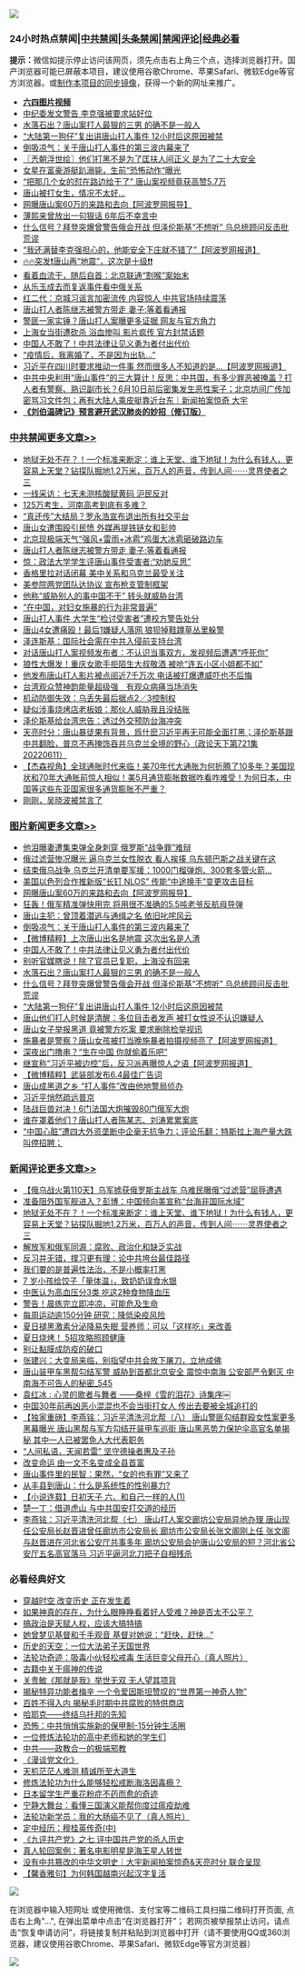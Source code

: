 ![](https://raw.githubusercontent.com/jsvpn/jsproxy/dev/64photo/fqnews-qr.jpg)

<div id="tt">
<h3>24小时热点禁闻|<a href="#%E4%B8%AD%E5%85%B1%E7%A6%81%E9%97%BB%E6%9B%B4%E5%A4%9A%E6%96%87%E7%AB%A0">中共禁闻</a>|<a href="#%E5%9B%BE%E7%89%87%E6%96%B0%E9%97%BB%E6%9B%B4%E5%A4%9A%E6%96%87%E7%AB%A0">头条禁闻</a>|<a href="#%E6%96%B0%E9%97%BB%E8%AF%84%E8%AE%BA%E6%9B%B4%E5%A4%9A%E6%96%87%E7%AB%A0">禁闻评论|<a href="#%E5%BF%85%E7%9C%8B%E7%BB%8F%E5%85%B8%E5%A5%BD%E6%96%87">经典必看</a></h3>
<div><b>提示：</b>微信如提示停止访问该网页，须先点击右上角三个点，选择浏览器打开。国产浏览器可能已屏蔽本项目，建议使用谷歌Chrome、苹果Safari、微软Edge等官方浏览器。或<a href="%E5%88%B6%E4%BD%9Cgit%E7%A6%81%E9%97%BB%E9%95%9C%E5%83%8F.md">制作本项目的同步镜像</a>，获得一个新的网址来推广。</div>
<ul>
<li><b><a href="http://d2.v2rss.gq/64.mp4" target="_blank">六四图片视频</a></b></li>
<li><a href="/ssgc/20220612/1744831.md">中纪委发文警告 李克强被要求站好位</a></li>
<li><a href="/topimagenews/20220613/1744922.md">水落石出？唐山案打人最狠的三男 的确不是一般人</a></li>
<li><a href="/topimagenews/20220612/1744850.md">“大陆第一狗仔”复出讲唐山打人事件 12小时后这原因被禁</a></li>
<li><a href="/topimagenews/20220613/1745003.md">倒吸凉气：关于唐山打人事件的第三波内幕来了</a></li>
<li><a href="/ssgc/20220613/1744900.md">〖兲朝浮世绘〗他们打黑不是为了匡扶人间正义 是为了二十大安全</a></li>
<li><a href="/cnnews/20220613/1744920.md">女星在富豪游艇趴溺毙，生前“恐怖动作“曝光</a></li>
<li><a href="/cnnews/20220613/1744915.md">“把那几个女的怼在路边给干了” 唐山案视频竟获高赞5.7万</a></li>
<li><a href="/cnnews/20220613/1744925.md">唐山被打女生，情况不太好…</a></li>
<li><a href="/topimagenews/20220613/1745049.md">网曝唐山案60万的来路和去向【阿波罗网报导】</a></li>
<li><a href="/lifebaike/20220613/1745007.md">薄熙来曾放出一句狠话 6年后不幸言中</a></li>
<li><a href="/topimagenews/20220613/1744884.md">什么信号？拜登突爆曾警告俄会开战 但泽伦斯基“不想听” 乌总统顾问反击批荒谬</a></li>
<li><a href="/cnnews/20220612/1744839.md">“我还满替李克强担心的，他能安全下庄就不错了”【阿波罗网报道】</a></li>
<li><a href="/bannedvideo/20220613/1744938.md">🔥🔥突发❗唐山再“地震”，这次是十级❗❗</a></li>
<li><a href="/cnnews/20220613/1744973.md">看着血流干，随后自首：北京联通“割喉”案始末</a></li>
<li><a href="/cnnews/20220613/1745057.md">从乐玉成去而复返事件看中俄关系</a></li>
<li><a href="/bannedvideo/20220613/1744960.md">红二代：京城习谣言加密流传 内容惊人 中共官场持续震荡</a></li>
<li><a href="/cbnews/20220613/1745018.md">唐山打人者陈继志被警方带走 妻子:等着看通报</a></li>
<li><a href="/comments/20220612/1744853.md">警匪一家实锤？唐山打人案曝更多证据 网友与官方角力</a></li>
<li><a href="/cnnews/20220613/1744975.md">上海女当街遭砍杀 浴血惨叫 影片疯传 官方封禁话题</a></li>
<li><a href="/topimagenews/20220613/1744986.md">中国人不敢了！中共法律让见义勇为者付出代价</a></li>
<li><a href="/funmedia/20220613/1745004.md">“疫情后，我离婚了，不是因为出轨…”</a></li>
<li><a href="/cnnews/20220613/1744976.md">习近平在四川时要求推动一件事 然而很多人不知道的是...【阿波罗网报道】</a></li>
<li><a href="/bannedvideo/20220613/1745047.md">中共中央利用“唐山事件”的三大算计！反思：中共国，有多少罪恶被掩盖？打人者有警察、熟识副市长？6月10日前后密集发生恶性案子；北京坊间广传加密骂习文件包；再有大陆人乘皮艇靠近台东｜新闻拍案惊奇 大宇</a></li>
<li><b><a href="/comments/20200207/1272816.md" target="_blank">《刘伯温碑记》预言避开武汉肺炎的妙招（修订版）</a></b></li>
</ul>
</div>

<div class="catlist">
<h3><a href="/cbnews/" target="_blank">中共禁闻</a><span><a href="/cbnews/" target="_blank" rel="nofollow">更多文章>></a></span></h3>
<ul>
<li><a href="/comments/20220613/1745144.md" target="_blank">地狱无处不在？！一个标准来断定：谁上天堂、谁下地狱！为什么有钱人，更容易上天堂？钻探队掘地1.2万米，百万人的声音，传到人间⋯⋯灵界使者之三</a></li>
<li><a href="/cbnews/20220613/1745098.md" target="_blank">一线采访：七天未测核酸赋黄码 沪民反对</a></li>
<li><a href="/cbnews/20220613/1745050.md" target="_blank">125万考生，河南高考到底有多难？</a></li>
<li><a href="/cbnews/20220613/1745039.md" target="_blank">“真还传”大结局？罗永浩宣布退出所有社交平台</a></li>
<li><a href="/cbnews/20220613/1745029.md" target="_blank">唐山女遭围殴引民愤 外媒再提铁链女和彭帅</a></li>
<li><a href="/cbnews/20220613/1745023.md" target="_blank">北京现极端天气“强风+雷雨+冰雹”鸡蛋大冰雹砸破路边车</a></li>
<li><a href="/cbnews/20220613/1745018.md" target="_blank">唐山打人者陈继志被警方带走 妻子:等着看通报</a></li>
<li><a href="/cbnews/20220613/1744987.md" target="_blank">惊：政法大学学生评唐山事件受害者:“劝她反思”</a></li>
<li><a href="/cbnews/20220613/1744981.md" target="_blank">香格里拉对话闭幕 美中关系和乌克兰最受关注</a></li>
<li><a href="/cbnews/20220613/1744939.md" target="_blank">美参院两党团队达协议 宣布枪支管制框架</a></li>
<li><a href="/cbnews/20220613/1744905.md" target="_blank">他称“威胁别人的事中国不干” 转头就威胁台湾</a></li>
<li><a href="/cbnews/20220613/1744904.md" target="_blank">“在中国，对妇女施暴的行为非常普遍”</a></li>
<li><a href="/cbnews/20220612/1744856.md" target="_blank">唐山打人事件 大学生“检讨受害者”遭校方警告处分</a></li>
<li><a href="/cbnews/20220612/1744855.md" target="_blank">唐山4女遭痛殴！最后1嫌疑人落网 狼狈掉鞋蹲草丛里躲警</a></li>
<li><a href="/cbnews/20220612/1744849.md" target="_blank">泽连斯基：国际社会需在中共入侵前支持台湾</a></li>
<li><a href="/cbnews/20220612/1744844.md" target="_blank">对话唐山打人案视频发布者：不认识当事双方，发视频后遭遇“呼死你”</a></li>
<li><a href="/cbnews/20220612/1744822.md" target="_blank">狼性大爆发！重庆女歌手拒陌生大叔敬酒 被呛“连五小区小姐都不如”</a></li>
<li><a href="/cbnews/20220612/1744821.md" target="_blank">他发布唐山打人影片被点阅近7千万次 电话被打爆遭威吓也不后悔</a></li>
<li><a href="/comments/20220612/1744799.md" target="_blank">台湾观众赞神韵能量超级强　有观众病痛当场消失</a></li>
<li><a href="/cbnews/20220612/1744785.md" target="_blank">机动防御失效：乌丢失最后据点2／3控制权</a></li>
<li><a href="/cbnews/20220612/1744755.md" target="_blank">疑似涉事烧烤店老板娘：那伙人威胁我且没结账</a></li>
<li><a href="/cbnews/20220612/1744724.md" target="_blank">泽伦斯基给台湾忠告：透过外交预防台海冲突</a></li>
<li><a href="/cbnews/20220612/1744695.md" target="_blank">天亮时分：唐山暴徒果有背景，爲什麽习近平再无可能全面打黑；泽伦斯基跟中共翻脸，普京不再掩饰吞并乌克兰全境的野心（政论天下第721集 20220611）</a></li>
<li><a href="/comments/20220612/1744692.md" target="_blank">【杰森视角】全球通胀时代来临！美70年代大通胀为何折腾了10多年？美国现状和70年大通胀前惊人相似！美5月通货膨胀数据咋看咋难受！为何日本，中国等这些东亚国家很多通货膨胀不严重？</a></li>
<li><a href="/cbnews/20220612/1744572.md" target="_blank">刚刚，吴晓波被禁言了</a></li>

</ul>
</div>
<div class="catlist">
<h3><a href="/topimagenews/" target="_blank">图片新闻</a><span><a href="/topimagenews/" target="_blank" rel="nofollow">更多文章>></a></span></h3>
<ul>
<li><a href="/topimagenews/20220613/1745134.md" target="_blank">他泪曝妻遭集束弹全身刺穿 俄罗斯“战争罪”难辩</a></li>
<li><a href="/topimagenews/20220613/1745125.md" target="_blank">俄过滤营惨况曝光 逼乌克兰女性脱衣 看人挨揍 乌东顿巴斯之战关键在这</a></li>
<li><a href="/topimagenews/20220613/1745105.md" target="_blank">结束俄乌战争 乌克兰开清单要军援：1000门榴弹炮、300套多管火箭…</a></li>
<li><a href="/topimagenews/20220613/1745104.md" target="_blank">美国以色列合作推新版“长钉 NLOS” 传能“中途换手”变更攻击目标</a></li>
<li><a href="/topimagenews/20220613/1745049.md" target="_blank">网曝唐山案60万的来路和去向【阿波罗网报导】</a></li>
<li><a href="/topimagenews/20220613/1745038.md" target="_blank">狂轰！俄军精准弹快用完 将用很不准确的5.5吨老爷反航母导弹</a></li>
<li><a href="/topimagenews/20220613/1745017.md" target="_blank">唐山主犯：曾顶着潜逃与通缉之名 依旧叱咤风云</a></li>
<li><a href="/topimagenews/20220613/1745003.md" target="_blank">倒吸凉气：关于唐山打人事件的第三波内幕来了</a></li>
<li><a href="/topimagenews/20220613/1745002.md" target="_blank">【微博精粹】上次唐山出名是地震 这次出名是人渣</a></li>
<li><a href="/topimagenews/20220613/1744986.md" target="_blank">中国人不敢了！中共法律让见义勇为者付出代价</a></li>
<li><a href="/topimagenews/20220613/1744934.md" target="_blank">别听官媒瞎说！除了官员已复职，上海没有回来</a></li>
<li><a href="/topimagenews/20220613/1744922.md" target="_blank">水落石出？唐山案打人最狠的三男 的确不是一般人</a></li>
<li><a href="/topimagenews/20220613/1744884.md" target="_blank">什么信号？拜登突爆曾警告俄会开战 但泽伦斯基“不想听” 乌总统顾问反击批荒谬</a></li>
<li><a href="/topimagenews/20220612/1744850.md" target="_blank">“大陆第一狗仔”复出讲唐山打人事件 12小时后这原因被禁</a></li>
<li><a href="/topimagenews/20220612/1744764.md" target="_blank">唐山他们打人时候是清醒：多位目击者发声 被打女性说不认识嫌疑人</a></li>
<li><a href="/topimagenews/20220612/1744746.md" target="_blank">唐山女子举报黑道 竟被警方吃案 要求删除检举视讯</a></li>
<li><a href="/topimagenews/20220612/1744723.md" target="_blank">施暴者是警察？唐山女孩被打当晚施暴者拍摄视频亮了【阿波罗网报道】</a></li>
<li><a href="/topimagenews/20220612/1744711.md" target="_blank">深夜出门撸串？“生在中国 你就偷着乐吧”</a></li>
<li><a href="/topimagenews/20220612/1744698.md" target="_blank">继宣称“习近平被边控”后，反习派再曝惊人之语【阿波罗网报道】</a></li>
<li><a href="/topimagenews/20220612/1744697.md" target="_blank">【微博精粹】武装部发布6.4最佳广告词</a></li>
<li><a href="/topimagenews/20220612/1744696.md" target="_blank">唐山成黑道之乡 “打人事件”改由他地警局侦办</a></li>
<li><a href="/topimagenews/20220612/1744604.md" target="_blank">习近平悄然疏远普京</a></li>
<li><a href="/topimagenews/20220612/1744566.md" target="_blank">陆战巨兽对决！6门法国大炮摧毁80门俄军大炮</a></li>
<li><a href="/topimagenews/20220612/1744565.md" target="_blank">谁在罩着他们？唐山打人者陈某志、刘涛累累案底</a></li>
<li><a href="/topimagenews/20220611/1744498.md" target="_blank">“中国心脏”遭四大外资垄断中企毫无抗争力；评论乐翻：特斯拉上海产量大跌叫停招聘；</a></li>

</ul>
</div>
<div class="catlist">
<h3><a href="/comments/" target="_blank">新闻评论</a><span><a href="/comments/" target="_blank" rel="nofollow">更多文章>></a></span></h3>
<ul>
<li><a href="/comments/20220613/1745154.md" target="_blank">【俄乌战火第110天】乌军掳获俄罗斯主战车 乌难民曝俄“过滤营”屈辱遭遇</a></li>
<li><a href="/comments/20220613/1745153.md" target="_blank">准备阻外国军舰进入？彭博：中国频向美宣称“台海非国际水域”</a></li>
<li><a href="/comments/20220613/1745144.md" target="_blank">地狱无处不在？！一个标准来断定：谁上天堂、谁下地狱！为什么有钱人，更容易上天堂？钻探队掘地1.2万米，百万人的声音，传到人间⋯⋯灵界使者之三</a></li>
<li><a href="/comments/20220613/1745136.md" target="_blank">解放军和俄军同源：腐败、政治化和缺乏实战</a></li>
<li><a href="/comments/20220613/1745128.md" target="_blank">反习并无错，撑习更有理：论中共垮台最佳路径</a></li>
<li><a href="/comments/20220613/1745127.md" target="_blank">我们要的是普遍性法治，不是小概率打黑</a></li>
<li><a href="/comments/20220613/1745122.md" target="_blank">7 岁小孩给饺子「量体温」，致奶奶误食水银</a></li>
<li><a href="/comments/20220613/1745121.md" target="_blank">中医认为高血压分3类 吃这2种食物降血压</a></li>
<li><a href="/comments/20220613/1745120.md" target="_blank">警告！晨练完立即冲凉，可能危及生命</a></li>
<li><a href="/comments/20220613/1745119.md" target="_blank">每周运动逾150分钟 研究：降低染疫风险</a></li>
<li><a href="/comments/20220613/1745118.md" target="_blank">夏日褪黑激素分泌降易失眠 营养师：可以「这样吃」来改善</a></li>
<li><a href="/comments/20220613/1745117.md" target="_blank">夏日烧烤！ 5招攻略照顾健康</a></li>
<li><a href="/comments/20220613/1745116.md" target="_blank">别让黏膜成防疫的破口</a></li>
<li><a href="/comments/20220613/1745034.md" target="_blank">张建兴：大变局来临，别指望中共会放下屠刀，立地成佛</a></li>
<li><a href="/comments/20220613/1745028.md" target="_blank">唐山装甲车黑帮勾结军警 威胁到首都北京安全 震惊中南海 公安部严令剿灭 中南海不可告人的秘密_545</a></li>
<li><a href="/comments/20220613/1745026.md" target="_blank">袁红冰 : 心灵的歌者与舞者 ——桑梓《雪的泪花》诗集序￼</a></li>
<li><a href="/comments/20220613/1745024.md" target="_blank">中国30年前再凶恶小混混也不会当街打女人 传出去要被全城追打的</a></li>
<li><a href="/comments/20220613/1745019.md" target="_blank">【独家重磅】李燕铭：习近平清洗河北帮（八） 唐山警匪勾结群殴女性案更多黑幕曝光 唐山黑帮与军方勾结开装甲车巡街 唐山黑恶势力保护伞高官名单揭秘 其中一人已被罢免人大代表职务</a></li>
<li><a href="/comments/20220613/1745016.md" target="_blank">“人间私语，天闻若雷” 坚守德操者惠及子孙</a></li>
<li><a href="/comments/20220613/1745015.md" target="_blank">改变命运 由一文不名变成全县首富</a></li>
<li><a href="/comments/20220613/1745006.md" target="_blank">唐山事件里的民智：果然，“女的也有罪”又来了</a></li>
<li><a href="/comments/20220613/1745005.md" target="_blank">从丰县到唐山：什么是系统性的性别暴力?</a></li>
<li><a href="/comments/20220613/1744999.md" target="_blank">【小说连载】日初天子 六、和自己一样的人(1)</a></li>
<li><a href="/comments/20220613/1744995.md" target="_blank">楚一丁：借道虎山 与中共国安打交道的经历</a></li>
<li><a href="/comments/20220613/1744983.md" target="_blank">李燕铭：习近平清洗河北帮（七） 唐山打人案交廊坊公安局异地办理 唐山现任公安局长赵晋进曾任廊坊市公安局长 廊坊市公安局长张文阁刚上任 张文阁与赵晋进在河北省公安厅共事多年 廊坊公安局会护唐山公安局的短？河北省公安厅五名高官落马 习近平逼河北刀把子自相残杀</a></li>

</ul>
</div>

<div class="catlist">
<h3>必看经典好文</h3>
<ul>
<li><a href="/comments/20200626/1259925.md" target="_blank">穿越时空 改变历史 正在发生着</a></li>
<li><a href="/comments/20200623/1346844.md" target="_blank">如果神真的存在，为什么眼睁睁看着好人受难？神是否太不公平？</a></li>
<li><a href="/comments/20200814/1379994.md" target="_blank">搞政治是天赋人权，应该大搞特搞</a></li>
<li><a href="/cnnews/20210420/1529760.md" target="_blank">她曾梦见基督和千手观音 基督对她说：“赶快，赶快…”</a></li>
<li><a href="/tculture/20121025/73067.md" target="_blank">历史的天空：一位大法弟子天国世界</a></li>
<li><a href="/comments/20220506/1729215.md" target="_blank">法轮功奇迹：吸毒小伙轻松戒毒 生活巨变父母开心（真人照片）</a></li>
<li><a href="/ccpdope/20200531/1337409.md" target="_blank">古籍中关于瘟神的传说</a></li>
<li><a href="/topimagenews/20170331/738673.md" target="_blank">关贵敏《那就是我》举世无双 无人望其项背</a></li>
<li><a href="/cnnews/20210317/1506463.md" target="_blank">揭秘特异功能者梅辛 一个令爱因斯坦赞叹的“世界第一神奇人物”</a></li>
<li><a href="/lifebaike/20200711/1358994.md" target="_blank">百姓不得入内 揭秘毛时期中共腐败的特供商店</a></li>
<li><a href="/comments/20220516/1733397.md" target="_blank">哈耶克——终结乌托邦的先知</a></li>
<li><a href="/baitai/20200711/1359005.md" target="_blank">恐怖：中共悄悄实施新的保甲制-15分钟生活圈</a></li>
<li><a href="/cbnews/20200702/1354550.md" target="_blank">一位修炼法轮功的高中老师和她的学生们</a></li>
<li><a href="/comments/20220331/1712636.md" target="_blank">中共——政教合一的极端邪教</a></li>
<li><a href="/comments/20200521/783167.md" target="_blank">《漫谈党文化》</a></li>
<li><a href="/comments/20210302/1496716.md" target="_blank">天机茫茫人难测 精诚所至大道生</a></li>
<li><a href="/cbnews/20220601/1740227.md" target="_blank">修炼法轮功为什么能够轻松戒断海洛因毒瘾？</a></li>
<li><a href="/comments/20210324/1511732.md" target="_blank">日本留学生严重花粉症不药而愈的奇迹</a></li>
<li><a href="/comments/20200527/1273654.md" target="_blank">宁静大舞台：看懂三国演义能帮你度过瘟疫劫难</a></li>
<li><a href="/comments/20210905/1619324.md" target="_blank">法轮功新学员：我的大肠癌不见了（真人照片）</a></li>
<li><a href="/tculture/xiulian/20151105/467870.md" target="_blank">定中经历：穆桂英传奇(中)</a></li>
<li><a href="/bookonline/20131116/201048.md" target="_blank">《九评共产党》之七 评中国共产党的杀人历史</a></li>
<li><a href="/comments/20200523/1332915.md" target="_blank">真人轮回案例：著名电影明星是海王星人转世</a></li>
<li><a href="/bannedvideo/20220527/1738329.md" target="_blank">没有中共篡改的中华文明史｜大宇新闻拍案惊奇&#038;天亮时分 联合呈现</a></li>
<li><a href="/bannedvideo/20210301/1495767.md" target="_blank">【馨香雅句】为何韩国越南兴起汉字复活</a></li>

</ul>
</div>

![](https://raw.githubusercontent.com/jsvpn/jsproxy/dev/64photo/fqnews-qr.jpg)

在浏览器中输入短网址 或使用微信、支付宝等二维码工具扫描二维码打开页面, 点击右上角"...", 在弹出菜单中点击“在浏览器打开”； 若网页被举报禁止访问，请点击“恢复申请访问”，将链接复制并粘贴到浏览器中打开（请不要使用QQ或360浏览器，建议使用谷歌Chrome、苹果Safari、微软Edge等官方浏览器）

![](https://raw.githubusercontent.com/jsvpn/jsproxy/dev/64photo/wx.jpg)